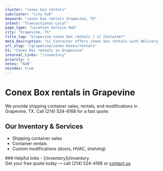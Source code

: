 ```yaml
---
cluster: "conex box rentals"
subcluster: "city hub"
keyword: "conex box rentals Grapevine, TX"
intent: "Transactional-Local"
page_type: "Location Service Hub"
city: "Grapevine, TX"
title_tag: "Grapevine conex box rentals | LC Container"
meta_description: "LC Container offers conex box rentals with delivery in Grapevine, TX. Local. Fast quotes. Since 2003."
url_slug: "/grapevine/conex-boxes/rentals"
h1: "Conex Box rentals in Grapevine"
internal_links: "/inventory"
priority: 3
notes: "NaN"
noindex: true
---
```


# Conex Box rentals in Grapevine

We provide shipping container sales, rentals, and modifications in Grapevine, TX. Call (214) 524-4168 for a fast quote.

## Our Inventory & Services
- Shipping container sales
- Container rentals
- Custom modifications (doors, HVAC, shelving)

<div data-section="internal-links">
### Helpful links
- [/inventory](/inventory
</div>

<div data-section="cta">
Get your free quote today — call (214) 524-4168 or <a href="/contact">contact us</a>.
</div>

<script type="application/ld+json">{"@context":"https://schema.org","@type":"FAQPage","mainEntity":[{"@type":"Question","name":"How much does delivery cost in Grapevine, TX?","acceptedAnswer":{"@type":"Answer","text":"Delivery costs vary by distance and container size. Most deliveries in Grapevine, TX range from $150-$300. Call (214) 524-4168 for an exact quote based on your specific location."}},{"@type":"Question","name":"Do you offer financing or payment plans?","acceptedAnswer":{"@type":"Answer","text":"We accept major credit cards, checks, and can discuss commercial terms for bulk purchases. Call (214) 524-4168 to discuss options."}},{"@type":"Question","name":"Can you customize containers in Grapevine, TX?","acceptedAnswer":{"@type":"Answer","text":"Yes — we perform modifications like doors, HVAC, insulation, and shelving. Request a custom quote at (214) 524-4168 or via our contact form."}}]}</script>
